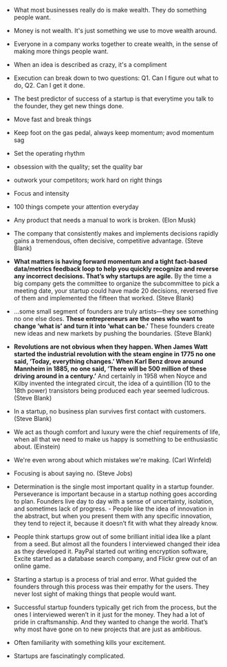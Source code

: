 - What most businesses really do is make wealth. They do something people want.

- Money is not wealth. It's just something we use to move wealth around. 
- Everyone in a company works together to create wealth, in the sense of making more things people want.
- When an idea is described as crazy, it's a compliment 
- Execution can break down to two questions: Q1. Can I figure out what to do, Q2. Can I get it done. 
- The best predictor of success of a startup is that everytime you talk to the founder, they get new things done.
- Move fast and break things
- Keep foot on the gas pedal, always keep momentum; avod momentum sag
- Set the operating rhythm
- obsession with the quality; set the quality bar
- outwork your competitors; work hard on right things
- Focus and intensity
- 100 things compete your attention everyday
- Any product that needs a manual to work is broken. (Elon Musk)
- The company that consistently makes and implements decisions rapidly gains a tremendous, often decisive, competitive advantage. (Steve Blank)
- **What matters is having forward momentum and a tight fact-based data/metrics feedback loop to help you quickly recognize and reverse any incorrect decisions. That’s why startups are agile.** By the time a big company gets the committee to organize the subcommittee to pick a meeting date, your startup could have made 20 decisions, reversed five of them and implemented the fifteen that worked. (Steve Blank)
- …some small segment of founders are truly artists—they see something no one else does. **These entrepreneurs are the ones who want to change ‘what is’ and turn it into ‘what can be.’** These founders create new ideas and new markets by pushing the boundaries. (Steve Blank)
- **Revolutions are not obvious when they happen. When James Watt started the industrial revolution with the steam engine in 1775 no one said, ‘Today, everything changes.’ When Karl Benz drove around Mannheim in 1885, no one said, ‘There will be 500 million of these driving around in a century.’** And certainly in 1958 when Noyce and Kilby invented the integrated circuit, the idea of a quintillion (10 to the 18th power) transistors being produced each year seemed ludicrous. (Steve Blank)
- In a startup, no business plan survives first contact with customers. (Steve Blank)
- We act as though comfort and luxury were the chief requirements of life, when all that we need to make us happy is something to be enthusiastic about. (Einstein)
- We're even wrong about which mistakes we're making. (Carl Winfeld)
- Focusing is about saying no. (Steve Jobs)
- Determination is the single most important quality in a startup founder. Perseverance is important because in a startup nothing goes according to plan. Founders live day to day with a sense of uncertainty, isolation, and sometimes lack of progress. - People like the idea of innovation in the abstract, but when you present them with any specific innovation, they tend to reject it, because it doesn’t fit with what they already know.
- People think startups grow out of some brilliant initial idea like a plant from a seed. But almost all the founders I interviewed changed their idea as they developed it. PayPal started out writing encryption software, Excite started as a database search company, and Flickr grew out of an online game.
- Starting a startup is a process of trial and error. What guided the founders through this process was their empathy for the users. They never lost sight of making things that people would want.
- Successful startup founders typically get rich from the process, but the ones I interviewed weren’t in it just for the money. They had a lot of pride in craftsmanship. And they wanted to change the world. That’s why most have gone on to new projects that are just as ambitious. 
- Often familiarity with something kills your excitement.
- Startups are fascinatingly complicated.
